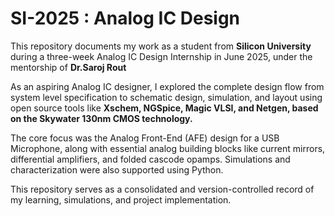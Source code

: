 # SI-2025 : Analog IC Design

This repository documents my work as a student from **Silicon University** during a three-week Analog IC Design Internship in June 2025, under the mentorship of **Dr.Saroj Rout**

As an aspiring Analog IC designer, I explored the complete design flow from system level specification to schematic design, simulation, and layout using open source tools like **Xschem, NGSpice, Magic VLSI, and Netgen, based on the Skywater 130nm CMOS technology.**

The core focus was the Analog Front-End (AFE) design for a USB Microphone, along with essential analog building blocks like current mirrors, differential amplifiers, and folded cascode opamps. Simulations and characterization were also supported using Python.

This repository serves as a consolidated and version-controlled record of my learning, simulations, and project implementation.


